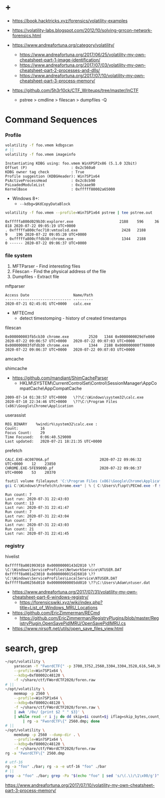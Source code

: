 # +

- https://book.hacktricks.xyz/forensics/volatility-examples

- https://volatility-labs.blogspot.com/2012/10/solving-grrcon-network-forensics.html
- https://www.andreafortuna.org/category/volatility/
    - https://www.andreafortuna.org/2017/06/25/volatility-my-own-cheatsheet-part-1-image-identification/
    - https://www.andreafortuna.org/2017/07/03/volatility-my-own-cheatsheet-part-2-processes-and-dlls/
    - https://www.andreafortuna.org/2017/07/10/volatility-my-own-cheatsheet-part-3-process-memory/
- https://github.com/5h3r10ck/CTF_Writeups/tree/master/InCTF
    - pstree > cmdline > filescan > dumpfiles -Q

# Command Sequences

### Profile

```bash
volatility -f foo.vmem kdbgscan
# ||
volatility -f foo.vmem imageinfo
```

```
Instantiating KDBG using: foo.vmem WinXPSP2x86 (5.1.0 32bit)
Offset (P)                    : 0x2c560a0
KDBG owner tag check          : True
Profile suggestion (KDBGHeader): Win7SP1x64
PsActiveProcessHead           : 0x2c8cb90
PsLoadedModuleList            : 0x2caae90
KernelBase                    : 0xfffff80002a65000
```

- Windows 8+:
    - `--kdbg=$KdCopyDataBlock`

```bash
volatility -f foo.vmem --profile=Win7SP1x64 pstree | tee pstree.out
```

```
0xfffffa800d029b30:explorer.exe                     2188    596     36    818 2020-07-22 09:05:19 UTC+0000
. 0xfffffa800cfec710:vmtoolsd.exe                    2428   2188      9    196 2020-07-22 09:05:20 UTC+0000
. 0xfffffa800cffdb30:chrome.exe                      1344   2188      0 ------ 2020-07-22 09:06:37 UTC+0000
```

### file system

1. MFTParser - Find interesting files
2. Filescan - Find the physical address of the file
3. Dumpfiles - Extract file

mftparser

```
Access Date                    Name/Path
------------------------------ ---------
2020-07-21 02:45:01 UTC+0000   calc.exe
```

- MFTECmd
    - detect timestomping - history of created timestamps

filescan
```
0x000000003fb5cb30 chrome.exe         2520   1344 0x0000000029dfe000 2020-07-22 09:06:57 UTC+0000   2020-07-22 09:07:03 UTC+0000  
0x000000003fdfdb30 chrome.exe         1344   2188 0x000000000f760000 2020-07-22 09:06:37 UTC+0000   2020-07-22 09:07:03 UTC+0000  
```

amcache

shimcache

- https://github.com/mandiant/ShimCacheParser
    - HKLM\SYSTEM\CurrentControlSet\Control\SessionManager\AppCompatCache\AppCompatCache

```
2009-07-14 01:38:57 UTC+0000   \??\C:\Windows\system32\calc.exe
2020-07-10 22:34:46 UTC+0000   \??\C:\Program Files (x86)\Google\Chrome\Application
```

userassist

```
REG_BINARY    %windir%\system32\calc.exe :
Count:          16
Focus Count:    29
Time Focused:   0:06:40.529000
Last updated:   2020-07-21 18:21:35 UTC+0000
```

prefetch

```
CALC.EXE-AC08706A.pf                       2020-07-22 09:06:32 UTC+0000    12    23850
CHROME.EXE-5FE9909D.pf                     2020-07-22 09:06:37 UTC+0000    53    20370
```

```ps1
fsutil volume filelayout 'C:\Program Files (x86)\Google\Chrome\Application\chrome.exe'
gci C:\Windows\Prefetch\chrome.exe* | % { C:\Users\f\opt\PECmd.exe -f $_.FullName | sls 'count|(last run)' }
```

```
Run count: 7
Last run: 2020-07-31 22:43:03
Run count: 13
Last run: 2020-07-31 22:41:47
Run count: 7
Last run: 2020-07-31 22:43:04
Run count: 7
Last run: 2020-07-31 22:43:03
Run count: 21
Last run: 2020-07-31 22:41:45
```

### registry

hivelist

```
0xfffff8a001993010 0x00000000143d2010 \??\C:\Windows\ServiceProfiles\NetworkService\NTUSER.DAT
0xfffff8a001a23010 0x0000000015d26010 \??\C:\Windows\ServiceProfiles\LocalService\NTUSER.DAT
0xfffff8a00256d010 0x00000000005dd010 \??\C:\Users\Adam\ntuser.dat
```

- https://www.andreafortuna.org/2017/07/31/volatility-my-own-cheatsheet-part-6-windows-registry/
    - https://forensicswiki.xyz/wiki/index.php?title=List_of_Windows_MRU_Locations
- https://github.com/EricZimmerman/RECmd
    - https://github.com/EricZimmerman/RegistryPlugins/blob/master/RegistryPlugin.OpenSavePidlMRU/OpenSavePidlMRU.cs
- https://www.nirsoft.net/utils/open_save_files_view.html

# search, grep

```bash
~/opt/volatility \
    yarascan -Y "FwordCTF{" -p 3700,3752,2560,3304,3304,3528,616,540,3816,2516,3992 \
    --profile=Win7SP1x64 \
    --kdbg=0xf80002c48120 \
    -f ~/share/ctf/FWordCTF2020/foren.raw
# ||
~/opt/volatility \
    memmap -p 2560 \
    --profile=Win7SP1x64 \
    --kdbg=0xf80002c48120 \
    -f ~/share/ctf/FWordCTF2020/foren.raw \
    | awk '/0x/ {print $2 " " $3}' \
    | while read -r i j; do dd skip=$i count=$j iflag=skip_bytes,count_bytes \
        | rg -a "FwordCTF\{" 2560.dmp; done
# ||
~/opt/volatility \
    memdump -p 2560 --dump-dir . \
    --profile=Win7SP1x64 \
    --kdbg=0xf80002c48120 \
    -f ~/share/ctf/FWordCTF2020/foren.raw
rg -a "FwordCTF\{" 2560.dmp

# utf-16
rg -a "foo" ./bar; rg -a -e utf-16 "foo" ./bar
# ||
grep -a "foo" ./bar; grep -Pa "$(echo "foo" | sed 's/\(.\)/\1\x00/g')" ./bar
```

https://www.andreafortuna.org/2017/07/10/volatility-my-own-cheatsheet-part-3-process-memory/
